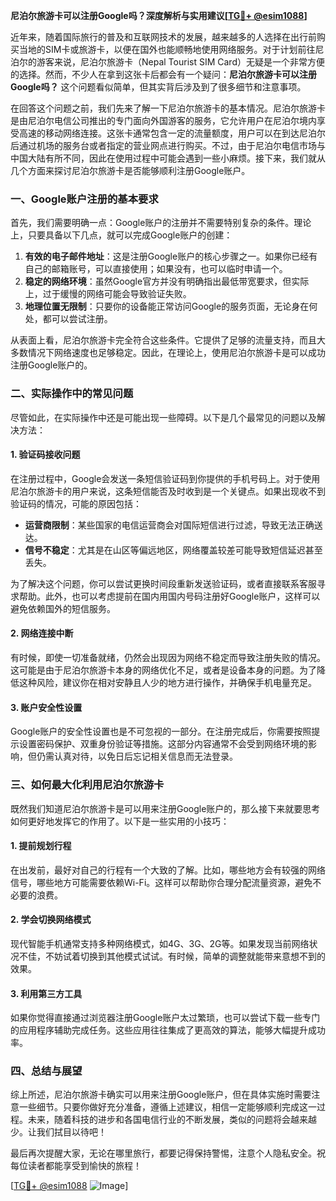 **尼泊尔旅游卡可以注册Google吗？深度解析与实用建议[[TG💪+ @esim1088](https://t.me/s/esim1088)]**

近年来，随着国际旅行的普及和互联网技术的发展，越来越多的人选择在出行前购买当地的SIM卡或旅游卡，以便在国外也能顺畅地使用网络服务。对于计划前往尼泊尔的游客来说，尼泊尔旅游卡（Nepal Tourist SIM Card）无疑是一个非常方便的选择。然而，不少人在拿到这张卡后都会有一个疑问：**尼泊尔旅游卡可以注册Google吗？** 这个问题看似简单，但其实背后涉及到了很多细节和注意事项。

在回答这个问题之前，我们先来了解一下尼泊尔旅游卡的基本情况。尼泊尔旅游卡是由尼泊尔电信公司推出的专门面向外国游客的服务，它允许用户在尼泊尔境内享受高速的移动网络连接。这张卡通常包含一定的流量额度，用户可以在到达尼泊尔后通过机场的服务台或者指定的营业网点进行购买。不过，由于尼泊尔电信市场与中国大陆有所不同，因此在使用过程中可能会遇到一些小麻烦。接下来，我们就从几个方面来探讨尼泊尔旅游卡是否能够顺利注册Google账户。

### **一、Google账户注册的基本要求**

首先，我们需要明确一点：Google账户的注册并不需要特别复杂的条件。理论上，只要具备以下几点，就可以完成Google账户的创建：

1. **有效的电子邮件地址**：这是注册Google账户的核心步骤之一。如果你已经有自己的邮箱账号，可以直接使用；如果没有，也可以临时申请一个。
2. **稳定的网络环境**：虽然Google官方并没有明确指出最低带宽要求，但实际上，过于缓慢的网络可能会导致验证失败。
3. **地理位置无限制**：只要你的设备能正常访问Google的服务页面，无论身在何处，都可以尝试注册。

从表面上看，尼泊尔旅游卡完全符合这些条件。它提供了足够的流量支持，而且大多数情况下网络速度也足够稳定。因此，在理论上，使用尼泊尔旅游卡是可以成功注册Google账户的。

### **二、实际操作中的常见问题**

尽管如此，在实际操作中还是可能出现一些障碍。以下是几个最常见的问题以及解决方法：

#### **1. 验证码接收问题**
在注册过程中，Google会发送一条短信验证码到你提供的手机号码上。对于使用尼泊尔旅游卡的用户来说，这条短信能否及时收到是一个关键点。如果出现收不到验证码的情况，可能的原因包括：
- **运营商限制**：某些国家的电信运营商会对国际短信进行过滤，导致无法正确送达。
- **信号不稳定**：尤其是在山区等偏远地区，网络覆盖较差可能导致短信延迟甚至丢失。

为了解决这个问题，你可以尝试更换时间段重新发送验证码，或者直接联系客服寻求帮助。此外，也可以考虑提前在国内用国内号码注册好Google账户，这样可以避免依赖国外的短信服务。

#### **2. 网络连接中断**
有时候，即使一切准备就绪，仍然会出现因为网络不稳定而导致注册失败的情况。这可能是由于尼泊尔旅游卡本身的网络优化不足，或者是设备本身的问题。为了降低这种风险，建议你在相对安静且人少的地方进行操作，并确保手机电量充足。

#### **3. 账户安全性设置**
Google账户的安全性设置也是不可忽视的一部分。在注册完成后，你需要按照提示设置密码保护、双重身份验证等措施。这部分内容通常不会受到网络环境的影响，但仍需认真对待，以免日后忘记相关信息而无法登录。

### **三、如何最大化利用尼泊尔旅游卡**

既然我们知道尼泊尔旅游卡是可以用来注册Google账户的，那么接下来就要思考如何更好地发挥它的作用了。以下是一些实用的小技巧：

#### **1. 提前规划行程**
在出发前，最好对自己的行程有一个大致的了解。比如，哪些地方会有较强的网络信号，哪些地方可能需要依赖Wi-Fi。这样可以帮助你合理分配流量资源，避免不必要的浪费。

#### **2. 学会切换网络模式**
现代智能手机通常支持多种网络模式，如4G、3G、2G等。如果发现当前网络状况不佳，不妨试着切换到其他模式试试。有时候，简单的调整就能带来意想不到的效果。

#### **3. 利用第三方工具**
如果你觉得直接通过浏览器注册Google账户太过繁琐，也可以尝试下载一些专门的应用程序辅助完成任务。这些应用往往集成了更高效的算法，能够大幅提升成功率。

### **四、总结与展望**

综上所述，尼泊尔旅游卡确实可以用来注册Google账户，但在具体实施时需要注意一些细节。只要你做好充分准备，遵循上述建议，相信一定能够顺利完成这一过程。未来，随着科技的进步和各国电信行业的不断发展，类似的问题将会越来越少。让我们拭目以待吧！

最后再次提醒大家，无论在哪里旅行，都要记得保持警惕，注意个人隐私安全。祝每位读者都能享受到愉快的旅程！ 

[[TG💪+ @esim1088](https://t.me/s/esim1088) ![Image](https://i.postimg.cc/4NQfJmqS/Snipaste-2025-05-13-00-14-12.png)]